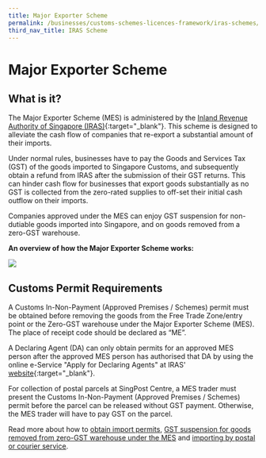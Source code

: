 ```yaml
---
title: Major Exporter Scheme 
permalink: /businesses/customs-schemes-licences-framework/iras-schemes/major-exporter-scheme/
third_nav_title: IRAS Scheme
---
```


# Major Exporter Scheme

## What is it?

The Major Exporter Scheme (MES) is administered by the  [Inland Revenue Authority of Singapore (IRAS)](https://www.iras.gov.sg/irashome/Schemes/GST/Major-Exporter-Scheme--MES-/){:target="_blank"}. This scheme is designed to alleviate the cash flow of companies that re-export a substantial amount of their imports.

Under normal rules, businesses have to pay the Goods and Services Tax (GST) of the goods imported to Singapore Customs, and subsequently obtain a refund from IRAS after the submission of their GST returns. This can hinder cash flow for businesses that export goods substantially as no GST is collected from the zero-rated supplies to off-set their initial cash outflow on their imports.

Companies approved under the MES can enjoy GST suspension for non-dutiable goods imported into Singapore, and on goods removed from a zero-GST warehouse.

**An overview of how the Major Exporter Scheme works:**

![](/images/major-exporter-scheme.jpg)

## Customs Permit Requirements

A Customs In-Non-Payment (Approved Premises / Schemes) permit must be obtained before removing the goods from the Free Trade Zone/entry point or the Zero-GST warehouse under the Major Exporter Scheme (MES). The place of receipt code should be declared as “ME”.

A Declaring Agent (DA) can only obtain permits for an approved MES person after the approved MES person has authorised that DA by using the online e-Service "Apply for Declaring Agents" at IRAS'  [website](https://www.iras.gov.sg/irashome/Schemes/GST/Major-Exporter-Scheme--MES-/){:target="_blank"}.

For collection of postal parcels at  SingPost Centre, a MES trader must present the Customs In-Non-Payment (Approved Premises / Schemes) permit before the parcel can be released without GST payment. Otherwise, the MES trader will have to pay GST on the parcel.

Read more about how to  [obtain import permits](/businesses/importing-goods/import-procedures/),  [GST suspension for goods removed from zero-GST warehouse under the MES](/news-and-media/circulars/2006-06-28-Circular122006.pdf) and [importing by postal or courier service](/businesses/importing-goods/import-procedures/importing-by-post-or-courier-service).
